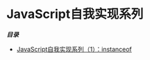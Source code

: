 # JavaScript自我实现系列

***目录***

* [JavaScript自我实现系列（1）：instanceof](https://github.com/best-xiaoqiang/Huskie/issues/1)
